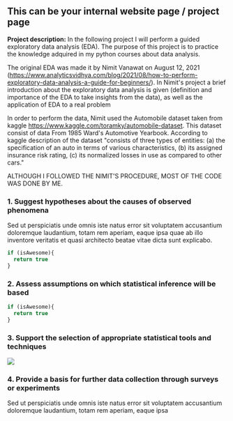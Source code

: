 ## This can be your internal website page / project page

**Project description:** 
In the following project I will perform a guided exploratory data analysis (EDA). The purpose of this project is to practice the knowledge adquired in my python courses about data analysis.

The original EDA was made it by Nimit Vanawat on August 12, 2021 (https://www.analyticsvidhya.com/blog/2021/08/how-to-perform-exploratory-data-analysis-a-guide-for-beginners/). In Nimit's project a brief introduction about the exploratory data analysis is given (definition and importance of the EDA to take insights from the data), as well as the application of EDA to a real problem

In order to perform the data, Nimit used the Automobile dataset taken from kaggle https://www.kaggle.com/toramky/automobile-dataset. This dataset consist of data From 1985 Ward's Automotive Yearbook. According to kaggle description of the dataset "consists of three types of entities: (a) the specification of an auto in terms of various characteristics, (b) its assigned insurance risk rating, (c) its normalized losses in use as compared to other cars."

ALTHOUGH I FOLLOWED THE NIMIT'S PROCEDURE, MOST OF THE CODE WAS DONE BY ME.

### 1. Suggest hypotheses about the causes of observed phenomena

Sed ut perspiciatis unde omnis iste natus error sit voluptatem accusantium doloremque laudantium, totam rem aperiam, eaque ipsa quae ab illo inventore veritatis et quasi architecto beatae vitae dicta sunt explicabo. 

```javascript
if (isAwesome){
  return true
}
```

### 2. Assess assumptions on which statistical inference will be based

```javascript
if (isAwesome){
  return true
}
```

### 3. Support the selection of appropriate statistical tools and techniques

<img src="images/dummy_thumbnail.jpg?raw=true"/>

### 4. Provide a basis for further data collection through surveys or experiments

Sed ut perspiciatis unde omnis iste natus error sit voluptatem accusantium doloremque laudantium, totam rem aperiam, eaque ipsa
